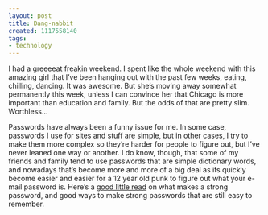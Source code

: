 ```yaml
---
layout: post
title: Dang-nabbit
created: 1117558140
tags:
- technology
---
```

I had a greeeeat freakin weekend. I spent like the whole weekend with this amazing girl that I’ve been hanging out with the past few weeks, eating, chilling, dancing. It was awesome. But she’s moving away somewhat permanently this week, unless I can convince her that Chicago is more important than education and family. But the odds of that are pretty slim. Worthless...

Passwords have always been a funny issue for me. In some case, passwords I use for sites and stuff are simple, but in other cases, I try to make them more complex so they’re harder for people to figure out, but I’ve never leaned one way or another. I do know, though, that some of my friends and family tend to use passwords that are simple dictionary words, and nowadays that’s become more and more of a big deal as its quickly become easier and easier for a 12 year old punk to figure out what your e-mail password is. Here’s a [good little read](http://iamservices.utexas.edu/help/ut-eid-help-topics/choosing-a-strong-password/) on what makes a strong password, and good ways to make strong passwords that are still easy to remember.

